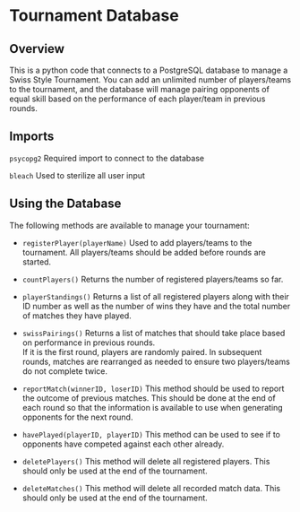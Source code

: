 # Tournament Database

## Overview

This is a python code that connects to a PostgreSQL database to manage a Swiss Style Tournament.
You can add an unlimited number of players/teams to the tournament, and the database will manage
pairing opponents of equal skill based on the performance of each player/team in previous rounds.

## Imports

`psycopg2` Required import to connect to the database

`bleach` Used to sterilize all user input

## Using the Database

The following methods are available to manage your tournament:

- `registerPlayer(playerName)` Used to add players/teams to the tournament.  All players/teams should be 
added before rounds are started.

- `countPlayers()` Returns the number of registered players/teams so far.

- `playerStandings()` Returns a list of all registered players along with their ID number as well as the number of wins 
they have and the total number of matches they have played.

- `swissPairings()` Returns a list of matches that should take place based on performance in previous rounds.  
If it is the first round, players are randomly paired.  In subsequent rounds, matches are rearranged as needed to ensure 
two players/teams do not complete twice.

- `reportMatch(winnerID, loserID)` This method should be used to report the outcome of previous matches.  This should be done 
at the end of each round so that the information is available to use when generating opponents for the next round.

- `havePlayed(playerID, playerID)` This method can be used to see if to opponents have competed against each other already.

- `deletePlayers()` This method will delete all registered players.  This should only be used at the end of the tournament.

- `deleteMatches()` This method will delete all recorded match data.  This should only be used at the end of the tournament.
